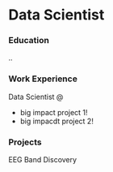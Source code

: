 # Data Scientist

### Education
..

### Work Experience
Data Scientist @ 
- big impact project 1!
- big impacdt project 2!

### Projects
EEG Band Discovery
